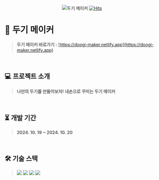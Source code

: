 <div align="center">

![두기 메이커](https://github.com/user-attachments/assets/fcd2aeac-3de1-412b-8cea-9db2d305615c)
[![Hits](https://hits.seeyoufarm.com/api/count/incr/badge.svg?url=https%3A%2F%2Fgithub.com%2Frlotr02%2FDoogi_Maker&count_bg=%23A1D2DC&title_bg=%234D8D9C&icon=github.svg&icon_color=%23FFFFFF&title=%EB%91%90%EA%B8%B0+%EB%A9%94%EC%9D%B4%EC%BB%A4&edge_flat=false)](https://hits.seeyoufarm.com)

</div>

# 🎀 두기 메이커
> **두기 메이커 바로가기 :** [https://doogi-maker.netlify.app](https://doogi-maker.netlify.app)
<br>

## 💻 프로젝트 소개
> **나만의 두기를 만들어보자! 내손으로 꾸미는 두기 메이커**
<br>

## ⏳ 개발 기간
> **2024. 10. 19 ~ 2024. 10. 20**
<br>

## 🛠 기술 스택
> <img src="https://img.shields.io/badge/Vite-646CFF?style=flat-square&logo=Vite&logoColor=white"/> <img src="https://img.shields.io/badge/Typescript-3178C6?style=flat-square&logo=Typescript&logoColor=white"/> <img src="https://img.shields.io/badge/React-61DAFB?style=flat-square&logo=React&logoColor=white"/> <img src="https://img.shields.io/badge/Styled Components-DB7093?style=flat-square&logo=styled-components&logoColor=white"/> 
